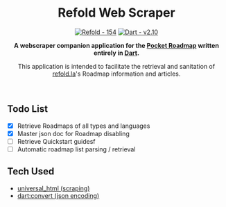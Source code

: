 <div align="center">

# Refold Web Scraper
[![Refold - 154](https://img.shields.io/badge/Source-Refold%20Languages-6544e9)](https://refold.la)
[![Dart - v2.10](https://img.shields.io/badge/Dart-v2.16-lightblue)](https://dart.dev/)

**A webscraper companion application for the [Pocket Roadmap](https://github.com/rafaelcolladojr/refold_pocket_roadmap) written entirely in [Dart](https://dart.dev).**

This application is intended to facilitate the retrieval and sanitation of [refold.la](https://refold.la)'s Roadmap information and articles.

</br>

</div>

## Todo List

- [x] Retrieve Roadmaps of all types and languages
- [x] Master json doc for Roadmap disabling
- [ ] Retrieve Quickstart guidesf
- [ ] Automatic roadmap list parsing / retrieval

## Tech Used

- [universal_html (scraping)](https://pub.dev/packages/universal_html)
- [dart:convert (json encoding)](https://api.flutter.dev/flutter/dart-convert/dart-convert-library.html)

